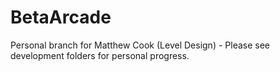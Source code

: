 # BetaArcade

Personal branch for Matthew Cook (Level Design) - Please see development folders for personal progress.
